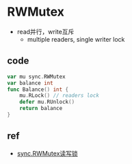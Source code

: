 # RWMutex
+ read并行，write互斥
    + multiple readers, single writer lock


## code
```go
var mu sync.RWMutex
var balance int
func Balance() int {
    mu.RLock() // readers lock
    defer mu.RUnlock()
    return balance
}
```

## ref
+ [sync.RWMutex读写锁](https://docs.hacknode.org/gopl-zh/ch9/ch9-03.html)